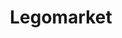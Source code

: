 ---
title: Legomarket
crosslinks:
- legotrade
- lego
- mushroomkingdom
- Serendipity
- legostarwars
- comicswap
---